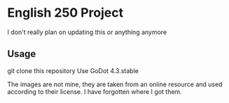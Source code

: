 # English 250 Project
I don't really plan on updating this or anything anymore

## Usage
git clone this repository
Use GoDot 4.3.stable

The images are not mine, they are taken from an online resource and used according to their license. I have forgotten where I got them.
